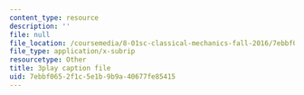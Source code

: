 ```yaml
---
content_type: resource
description: ''
file: null
file_location: /coursemedia/8-01sc-classical-mechanics-fall-2016/7ebbf0652f1c5e1b9b9a40677fe85415_w7z_z-lucyU.vtt
file_type: application/x-subrip
resourcetype: Other
title: 3play caption file
uid: 7ebbf065-2f1c-5e1b-9b9a-40677fe85415
---
```

